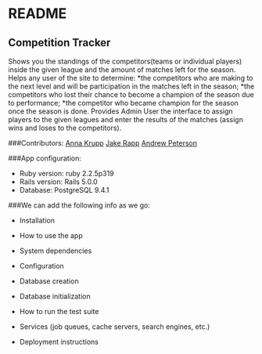 # README

## Competition Tracker
Shows you the standings of the competitors(teams or individual players) inside the given league and the amount of matches left for the season.
Helps any user of the site to determine:
  *the competitors who are making to the next level and will be participation in the matches left in the season;
  *the competitors who lost their chance to become a champion of the season due to performance;
  *the competitor who became champion for the season once the season is done.
Provides Admin User the interface to assign players to the given leagues and enter the results of the matches (assign wins and loses to the competitors).

###Contributors:
[Anna Krupp](https://github.com/cherchezlafemme)
[Jake Rapp](https://github.com/J-Rapp)
[Andrew Peterson](https://github.com/ajpeterson)

###App configuration:
* Ruby version: ruby 2.2.5p319
* Rails version: Rails 5.0.0
* Database: PostgreSQL 9.4.1

###We can add the following info as we go:
* Installation

* How to use the app

* System dependencies

* Configuration

* Database creation

* Database initialization

* How to run the test suite

* Services (job queues, cache servers, search engines, etc.)

* Deployment instructions

